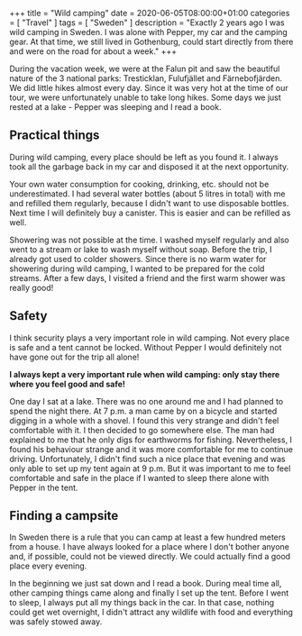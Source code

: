 +++
title =  "Wild camping"
date = 2020-06-05T08:00:00+01:00
categories = [
    "Travel"
]
tags = [
    "Sweden"
]
description = "Exactly 2 years ago I was wild camping in Sweden. I was alone with Pepper, my car and the camping gear. At that time, we still lived in Gothenburg, could start directly from there and were on the road for about a week."
+++

During the vacation week, we were at the Falun pit and saw the beautiful nature of the 3 national parks: Tresticklan, Fulufjället and Färnebofjärden. We did little hikes almost every day. Since it was very hot at the time of our tour, we were unfortunately unable to take long hikes. Some days we just rested at a lake - Pepper was sleeping and I read a book.  

## Practical things
During wild camping, every place should be left as you found it. I always took all the garbage back in my car and disposed it at the next opportunity.  

Your own water consumption for cooking, drinking, etc. should not be underestimated. I had several water bottles (about 5 litres in total) with me and refilled them regularly, because I didn't want to use disposable bottles. Next time I will definitely buy a canister. This is easier and can be refilled as well.  

Showering was not possible at the time. I washed myself regularly and also went to a stream or lake to wash myself without soap. Before the trip, I already got used to colder showers. Since there is no warm water for showering during wild camping, I wanted to be prepared for the cold streams. After a few days, I visited a friend and the first warm shower was really good!

## Safety
I think security plays a very important role in wild camping. Not every place is safe and a tent cannot be locked. Without Pepper I would definitely not have gone out for the trip all alone!

**I always kept a very important rule when wild camping: only stay there where you feel good and safe!**

One day I sat at a lake. There was no one around me and I had planned to spend the night there. At 7 p.m. a man came by on a bicycle and started digging in a whole with a shovel. I found this very strange and didn't feel comfortable with it. I then decided to go somewhere else. The man had explained to me that he only digs for earthworms for fishing. Nevertheless, I found his behaviour strange and it was more comfortable for me to continue driving. Unfortunately, I didn't find such a nice place that evening and was only able to set up my tent again at 9 p.m. But it was important to me to feel comfortable and safe in the place if I wanted to sleep there alone with Pepper in the tent.

## Finding a campsite
In Sweden there is a rule that you can camp at least a few hundred meters from a house. I have always looked for a place where I don't bother anyone and, if possible, could not be viewed directly. We could actually find a good place every evening.  

In the beginning we just sat down and I read a book. During meal time all, other camping things came along and finally I set up the tent. Before I went to sleep, I always put all my things back in the car. In that case, nothing could get wet overnight, I didn't attract any wildlife with food and everything was safely stowed away.
